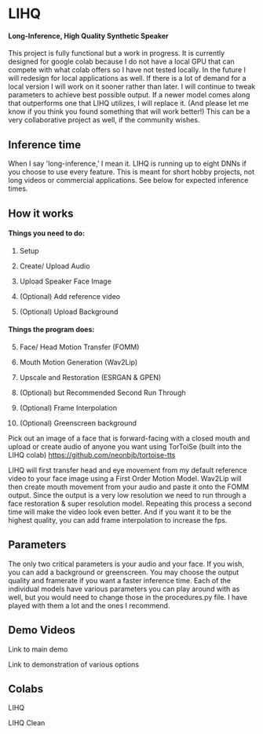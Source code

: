 # LIHQ
#### Long-Inference, High Quality Synthetic Speaker

This project is fully functional but a work in progress. It is currently designed for google colab because I do not have a local GPU that can compete with what colab offers so I have not tested locally. In the future I will redesign for local applications as well. If there is a lot of demand for a local version I will work on it sooner rather than later. I will continue to tweak parameters to achieve best possible output. If a newer model comes along that outperforms one that LIHQ utilizes, I will replace it. (And please let me know if you think you found something that will work better!) This can be a very collaborative project as well, if the community wishes.

## Inference time
When I say 'long-inference,' I mean it. LIHQ is running up to eight DNNs if you choose to use every feature. This is meant for short hobby projects, not long videos or commercial applications. See below for expected inference times.

## How it works
#### Things you need to do:

1) Setup

2) Create/ Upload Audio

3) Upload Speaker Face Image

4) (Optional) Add reference video

4) (Optional) Upload Background

#### Things the program does:

5) Face/ Head Motion Transfer (FOMM)

6) Mouth Motion Generation (Wav2Lip)

7) Upscale and Restoration (ESRGAN & GPEN)

8) (Optional) but Recommended Second Run Through

9) (Optional) Frame Interpolation

10) (Optional) Greenscreen background

Pick out an image of a face that is forward-facing with a closed mouth and upload or create audio of anyone you want using TorToiSe (built into the LIHQ colab) https://github.com/neonbjb/tortoise-tts

LIHQ will first transfer head and eye movement from my default reference video to your face image using a First Order Motion Model. Wav2Lip will then create mouth movement from your audio and paste it onto the FOMM output. Since the output is a very low resolution we need to run through a face restoration & super resolution model. Repeating this process a second time will make the video look even better. And if you want it to be the highest quality, you can add frame interpolation to increase the fps.

## Parameters

The only two critical parameters is your audio and your face. If you wish, you can add a background or greenscreen. You may choose the output quality and framerate if you want a faster inference time. Each of the individual models have various parameters you can play around with as well, but you would need to change those in the procedures.py file. I have played with them a lot and the ones I recommend.

## Demo Videos

Link to main demo

Link to demonstration of various options

## Colabs

LIHQ

LIHQ Clean
